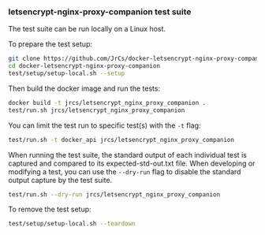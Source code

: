 ### letsencrypt-nginx-proxy-companion test suite

The test suite can be run locally on a Linux host.

To prepare the test setup:

```bash
git clone https://github.com/JrCs/docker-letsencrypt-nginx-proxy-companion.git
cd docker-letsencrypt-nginx-proxy-companion
test/setup/setup-local.sh --setup
```

Then build the docker image and run the tests:

```bash
docker build -t jrcs/letsencrypt_nginx_proxy_companion .
test/run.sh jrcs/letsencrypt_nginx_proxy_companion
```

You can limit the test run to specific test(s) with the `-t` flag:

```bash
test/run.sh -t docker_api jrcs/letsencrypt_nginx_proxy_companion
```

When running the test suite, the standard output of each individual test is captured and compared to its expected-std-out.txt file. When developing or modifying a test, you can use the `--dry-run` flag to disable the standard output capture by the test suite.

```bash
test/run.sh --dry-run jrcs/letsencrypt_nginx_proxy_companion
```

To remove the test setup:

```bash
test/setup/setup-local.sh --teardown
```
